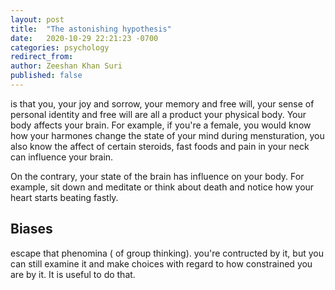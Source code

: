 ```yaml
---
layout: post
title:  "The astonishing hypothesis"
date:   2020-10-29 22:21:23 -0700
categories: psychology 
redirect_from:
author: Zeeshan Khan Suri
published: false
---
```


is that you, your joy and sorrow, your memory and free will, your sense of personal identity and free will are all a product your physical body. Your body affects your brain. For example, if you're a female, you would know how your harmones change the state of your mind during mensturation, you also know the affect of certain steroids, fast foods and pain in your neck can influence your brain.

On the contrary, your state of the brain has influence on your body. For example, sit down and meditate or think about death and notice how your heart starts beating fastly.


## Biases
escape that phenomina ( of group thinking). you're contructed by it, but you can still examine it and make choices with regard to how constrained you are by it. It is useful to do that. 